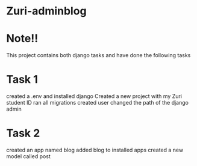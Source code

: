 # Zuri-adminblog

# Note!!

This project contains both django tasks and have done the following tasks

# Task 1
 created a .env and installed django 
 Created a new project with my Zuri student ID
 ran all migrations
 created user
 changed the path of the django admin
# Task 2
 created an app named blog
 added blog to installed apps
 created a new model called post